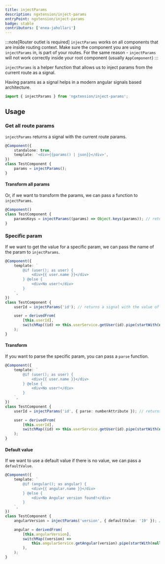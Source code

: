 ```yaml
---
title: injectParams
description: ngxtension/inject-params
entryPoint: ngxtension/inject-params
badge: stable
contributors: ['enea-jahollari']
---
```


:::note[Router outlet is required]
`injectParams` works on all components that are inside routing context. Make sure the component you are using `injectParams` in, is part of your routes.
For the same reason - `injectParams` will not work correctly inside your root component (usually `AppComponent`)
:::

`injectParams` is a helper function that allows us to inject params from the current route as a signal.

Having params as a signal helps in a modern angular signals based architecture.

```ts
import { injectParams } from 'ngxtension/inject-params';
```

## Usage

### Get all route params

`injectParams` returns a signal with the current route params.

```ts
@Component({
	standalone: true,
	template: '<div>{{params() | json}}</div>',
})
class TestComponent {
	params = injectParams();
}
```

#### Transform all params

Or, if we want to transform the params, we can pass a function to `injectParams`.

```ts
@Component()
class TestComponent {
	paramsKeys = injectParams((params) => Object.keys(params)); // returns a signal with the keys of the params
}
```

### Specific param

If we want to get the value for a specific param, we can pass the name of the param to `injectParams`.

```ts
@Component({
	template: `
		@if (user(); as user) {
			<div>{{ user.name }}</div>
		} @else {
			<div>No user!</div>
		}
	`,
})
class TestComponent {
	userId = injectParams('id'); // returns a signal with the value of the id param

	user = derivedFrom(
		[this.userId],
		switchMap((id) => this.userService.getUser(id).pipe(startWith(null))),
	);
}
```

#### Transform

If you want to parse the specific param, you can pass a `parse` function.

```ts
@Component({
	template: `
		@if (user(); as user) {
			<div>{{ user.name }}</div>
		} @else {
			<div>No user!</div>
		}
	`,
})
class TestComponent {
	userId = injectParams('id', { parse: numberAttribute }); // returns a signal with the value of the id param parsed to a number

	user = derivedFrom(
		[this.userId],
		switchMap((id) => this.userService.getUser(id).pipe(startWith(null))),
	);
}
```

#### Default value

If we want to use a default value if there is no value, we can pass a `defaultValue`.

```ts
@Component({
	template: `
		@if (angular(); as angular) {
			<div>{{ angular.name }}</div>
		} @else {
			<div>No Angular version found!</div>
		}
	`,
})
class TestComponent {
	angularVersion = injectParams('version', { defaultValue: '19' }); // returns a signal with the value of the id param parsed to a number

	angular = derivedFrom(
		[this.angularVersion],
		switchMap((version) =>
			this.angularService.getAngular(version).pipe(startWith(null)),
		),
	);
}
```
